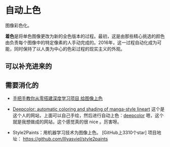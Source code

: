 
# 自动上色

图像彩色化。

**着色**是将单色图像更改为新的全色版本的过程。最初，这是由那些精心挑选的颜色由负责每个图像中的特定像素的人手动完成的。2016年，这一过程自动化成为可能，同时保持了以人类为中心的色彩过程的现实主义的外观。


## 可以补充进来的


## 需要消化的


- [手把手教你从零搭建深度学习项目 给图像上色](https://zhuanlan.zhihu.com/p/36915268)

- [Deepcolor: automatic coloring and shading of manga-style lineart](http://kvfrans.com/coloring-and-shading-line-art-automatically-through-conditional-gans/)  这个是这个人的网站，上面可以自己手绘，然后进行自动上色：[deepcolor](http://www.kvfrans.com/)  嗯，这个就是我想做成的网站，这个感觉真的很 nice 。厉害呀。


- Style2Paints：用机器学习技术为图像上色。
[GitHub上3310个star]
项目地址：
https://github.com/lllyasviel/style2paints
